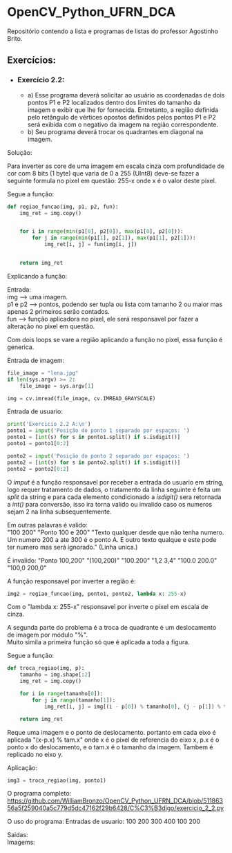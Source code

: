 # OpenCV_Python_UFRN_DCA
Repositório contendo a lista e programas de listas do professor Agostinho Brito.

## Exercícios:
- ### Exercício 2.2:
  - a) Esse programa deverá solicitar ao usuário as coordenadas de dois pontos P1 e P2 localizados dentro dos limites do tamanho da imagem e exibir que lhe for fornecida. Entretanto, a região definida pelo retângulo de vértices opostos definidos pelos pontos P1 e P2 será exibida com o negativo da imagem na região correspondente.
  - b) Seu programa deverá trocar os quadrantes em diagonal na imagem.
  
Solução:

Para inverter as core de uma imagem em escala cinza com profundidade de cor com 8 bits (1 byte) que varia de 0 a 255 (UInt8) deve-se fazer a seguinte formula no pixel em questão: 255-x onde x é o valor deste pixel.

Segue a função:
```Python
def regiao_funcao(img, p1, p2, fun):
    img_ret = img.copy()


    for i in range(min(p1[0], p2[0]), max(p1[0], p2[0])):
        for j in range(min(p1[1], p2[1]), max(p1[1], p2[1])):
            img_ret[i, j] = fun(img[i, j])


    return img_ret
```
Explicando a função:
  
Entrada:  
img --> uma imagem.  
p1 e p2 --> pontos, podendo ser tupla ou lista com tamanho 2 ou maior mas apenas 2 primeiros serão contados.  
fun --> função aplicadora no pixel, ele será responsavel por fazer a alteração no pixel em questão.
  
Com dois loops se vare a região aplicando a função no pixel, essa função é generica.
  
Entrada de imagem:
```Python
file_image = "lena.jpg"
if len(sys.argv) >= 2:
    file_image = sys.argv[1]

img = cv.imread(file_image, cv.IMREAD_GRAYSCALE)
```
  
Entrada de usuario:
```Python
print('Exercicio 2.2 A:\n')
ponto1 = input('Posição do ponto 1 separado por espaços: ')
ponto1 = [int(s) for s in ponto1.split() if s.isdigit()]
ponto1 = ponto1[0:2]

ponto2 = input('Posição do ponto 2 separado por espaços: ')
ponto2 = [int(s) for s in ponto2.split() if s.isdigit()]
ponto2 = ponto2[0:2]
```
O *imput* é a função responsavel por receber a entrada do usuario em string, logo requer tratamento de dados, o tratamento da linha seguinte é feita um *split* da string e para cada elemento condicionado a *isdigit()* sera retornada a *int()* para conversão, isso ira torna valido ou invalido caso os numeros sejam 2 na linha subsequentemente.
  
Em outras palavras é valido:  
"100 200"
"Ponto 100 e 200"
"Texto qualquer desde que não tenha numero. Um numero 200 a ate 300 é o ponto A. E outro texto qualque e este pode ter numero mas será ignorado." (Linha unica.)
  
É invalido:
"Ponto 100,200"
"(100,200)"
"100.200"
"1,2 3,4"
"100.0 200.0"
"100,0 200,0"
  
A função responsavel por inverter a região é:
```Python
img2 = regiao_funcao(img, ponto1, ponto2, lambda x: 255-x)
```
Com o "lambda x: 255-x" responsavel por inverte o pixel em escala de cinza.
  
  
A segunda parte do problema é a troca de quadrante é um deslocamento de imagem por módulo "%".  
Muito simila a primeira função só que é aplicada a toda a figura.
  
Segue a função:
```Python
def troca_regiao(img, p):
    tamanho = img.shape[:2]
    img_ret = img.copy()

    for i in range(tamanho[0]):
        for j in range(tamanho[1]):
            img_ret[i, j] = img[(i - p[0]) % tamanho[0], (j - p[1]) % tamanho[1]]

    return img_ret
```
Reque uma imagem e o ponto de deslocamento. portanto em cada eixo é aplicada "(x-p.x) % tam.x" onde x é o pixel de referencia do eixo x, p.x é o ponto x do deslocamento, e o tam.x é o tamanho da imagem. Tambem é replicado no eixo y.
  
Aplicação:  
```Python
img3 = troca_regiao(img, ponto1)
```
  
O programa completo:  
https://github.com/WilliamBronzo/OpenCV_Python_UFRN_DCA/blob/51186356a5f259040a5c779d5dc47162f29b6428/C%C3%B3digo/exercicio_2_2.py
  
O uso do programa:
Entradas de usuario:
100 200
300 400
100 200
  
Saidas:  
Imagems:
